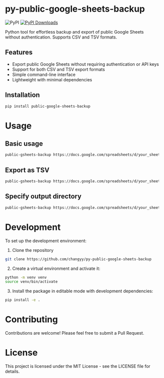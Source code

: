 # py-public-google-sheets-backup

![PyPI](https://img.shields.io/pypi/v/public-google-sheets-backup.svg)
[![PyPI Downloads](https://static.pepy.tech/badge/public-google-sheets-backup)](https://pepy.tech/projects/public-google-sheets-backup)

Python tool for effortless backup and export of public Google Sheets without authentication. Supports CSV and TSV formats.

## Features

- Export public Google Sheets without requiring authentication or API keys
- Support for both CSV and TSV export formats
- Simple command-line interface
- Lightweight with minimal dependencies

## Installation

```bash
pip install public-google-sheets-backup
```

# Usage

## Basic usage

```bash
public-gsheets-backup https://docs.google.com/spreadsheets/d/your_sheet_id_here/edit
```

## Export as TSV

```bash
public-gsheets-backup https://docs.google.com/spreadsheets/d/your_sheet_id_here/edit --type tsv
```

## Specify output directory

```bash
public-gsheets-backup https://docs.google.com/spreadsheets/d/your_sheet_id_here/edit -o /path/to/output
```

# Development

To set up the development environment:

1. Clone the repository

```bash
git clone https://github.com/changyy/py-public-google-sheets-backup
```

2. Create a virtual environment and activate it:

```bash
python -m venv venv
source venv/bin/activate 
```

3. Install the package in editable mode with development dependencies:

```bash
pip install -e .
```

# Contributing

Contributions are welcome! Please feel free to submit a Pull Request.

# License

This project is licensed under the MIT License - see the LICENSE file for details.
